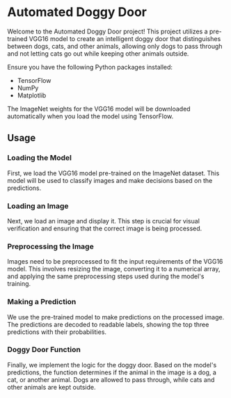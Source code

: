 # Automated Doggy Door

Welcome to the Automated Doggy Door project! This project utilizes a pre-trained VGG16 model to create an intelligent doggy door that distinguishes between dogs, cats, and other animals, allowing only dogs to pass through and not letting cats go out while keeping other animals outside.

Ensure you have the following Python packages installed:
- TensorFlow
- NumPy
- Matplotlib

The ImageNet weights for the VGG16 model will be downloaded automatically when you load the model using TensorFlow.

## Usage

### Loading the Model

First, we load the VGG16 model pre-trained on the ImageNet dataset. This model will be used to classify images and make decisions based on the predictions.

### Loading an Image

Next, we load an image and display it. This step is crucial for visual verification and ensuring that the correct image is being processed.

### Preprocessing the Image

Images need to be preprocessed to fit the input requirements of the VGG16 model. This involves resizing the image, converting it to a numerical array, and applying the same preprocessing steps used during the model's training.

### Making a Prediction

We use the pre-trained model to make predictions on the processed image. The predictions are decoded to readable labels, showing the top three predictions with their probabilities.

### Doggy Door Function

Finally, we implement the logic for the doggy door. Based on the model's predictions, the function determines if the animal in the image is a dog, a cat, or another animal. Dogs are allowed to pass through, while cats and other animals are kept outside.
